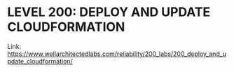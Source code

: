 # LEVEL 200: DEPLOY AND UPDATE CLOUDFORMATION

Link: https://www.wellarchitectedlabs.com/reliability/200_labs/200_deploy_and_update_cloudformation/